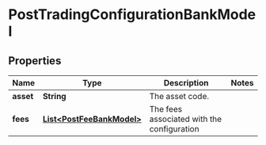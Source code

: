 

# PostTradingConfigurationBankModel


## Properties

Name | Type | Description | Notes
------------ | ------------- | ------------- | -------------
**asset** | **String** | The asset code. | 
**fees** | [**List&lt;PostFeeBankModel&gt;**](PostFeeBankModel.md) | The fees associated with the configuration | 



